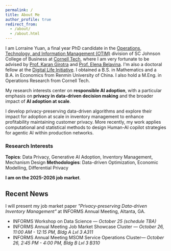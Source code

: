 ```yaml
---
permalink: /
title: About Me
author_profile: true
redirect_from: 
  - /about/
  - /about.html
---
```


I am Lorraine Yuan, a final year PhD candidate in the [Operations, Technology, and Information Management (OTIM)](https://www.johnson.cornell.edu/programs/phd-program/operations-technology-information-management/) division of SC Johnson College of Business at [Cornell Tech](https://tech.cornell.edu), where I am very fortunate to be advised by [Prof. Karan Girotra](https://tech.cornell.edu/people/karan-girotra/) and [Prof. Elena Belavina](https://sha.cornell.edu/faculty-research/faculty/eb733/). I'm also a doctoral fellow at the [Digital Life Initiative](https://www.dli.tech.cornell.edu). I obtained a B.S. in Mathematics and a B.A. in Economics from Renmin University of China. I also hold a M.Eng. in Operations Research from Cornell Tech.

My research interests center on **responsible AI adoption**, with a particular emphasis on **privacy in data-driven decision making** and the broader impact of **AI adoption at scale**. 

I develop privacy-preserving data-driven algorithms and explore their impact for adoption at scale in inventory management to enhance profitability maintaining customer privacy. More recently, my work applies computational and statistical methods to design Human-AI copilot strategies for agentic AI within production networks. 

### Research Interests

**Topics**: Data Privacy, Generative AI Adoption, Inventory Management, Mechanism Design
**Methodologies**: Data-driven Optimization, Economic Modelling, Differential Privacy


**I am on the 2025-2026 job market**.



## Recent News

I will present my job market paper *"Privacy-preserving Data-driven Inventory Management"* at INFORMS Annual Meeting, Altanta, GA.
* INFORMS Workshop on Data Science — *October 25 (schedule TBA)*
* INFORMS Annual Meeting Job Market Showcase Cluster — *October 26, 11:00 AM - 12:15 PM, Bldg A Lvl 3 A311*
* INFORMS Annual Meeting MSOM Service Operations Cluster— *October 26, 2:45 PM - 4:00 PM, Bldg B Lvl 3 B310*
